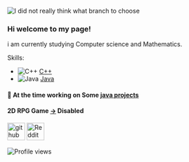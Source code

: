 ![I did not really think what branch to choose](https://github.com/dorukme123/Computer-Architecture-Class/blob/main/%D0%9B%D0%B0%D0%B1-01/images/Comp%201.gif?raw=true)

### Hi welcome to my page!




i am currently studying Computer science and Mathematics.
 
Skills: 
- ![C++](https://github.com/dorukme123/Computer-Architecture-Class/blob/main/%D0%9B%D0%B0%D0%B1-01/images/icons8-c++-48.png?raw=true) [C++](https://github.com/dorukme123/cpp) 
- ![Java](https://github.com/dorukme123/Computer-Architecture-Class/blob/main/%D0%9B%D0%B0%D0%B1-01/icons8-java-48.png?raw=true) [Java](https://github.com/dorukme123/Java)

#### 🔭 At the time working on Some [java projects](https://github.com/dorukme123/Java)
#### 2D RPG Game [->](https://github.com/dorukme123/Java/tree/main/2drpggame) Disabled 


[<img src='https://cdn.jsdelivr.net/npm/simple-icons@3.0.1/icons/github.svg' alt='github' height='40'>](https://github.com/dorukme123)  [<img src='https://cdn.jsdelivr.net/npm/simple-icons@3.0.1/icons/reddit.svg' alt='Reddit' height='40'>](https://www.reddit.com/user/duirel)  


![Profile views](https://gpvc.arturio.dev/dorukme123)  
